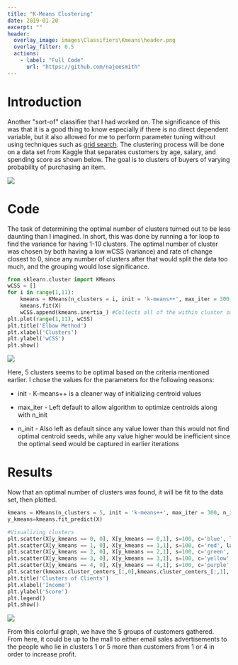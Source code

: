```yaml
---
title: "K-Means Clustering"
date: 2019-01-20
excerpt: ""
header:
  overlay_image: images\Classifiers\Kmeans\header.png
  overlay_filter: 0.5
  actions:
    - label: "Full Code"
      url: "https://github.com/najeesmith"
---
```

# Introduction
Another "sort-of" classifier that I had worked on. The significance of this was that it is a good thing to know especially if there is no direct dependent variable, but it also allowed for me to perform parameter tuning without using techniques such as [grid search](Grid_Search). The clustering process will be done on a data set from Kaggle that separates customers by age, salary, and spending score as shown below. The goal is to clusters of buyers of varying probability of purchasing an item.

<img src="{{site.baseurl}}/images\Classifiers\Kmeans\data.PNG">

# Code
The task of determining the optimal number of clusters turned out to be less daunting than I imagined. In short, this was done by running a for loop to find the variance for having 1-10 clusters. The optimal number of cluster was chosen by both having a low wCSS (variance) and rate of change closest to 0, since any number of clusters after that would split the data too much, and the grouping would lose significance.

```python
from sklearn.cluster import KMeans
wCSS = []
for i in range(1,11):
    kmeans = KMeans(n_clusters = i, init = 'k-means++', max_iter = 300, n_init = 10)
    kmeans.fit(X)
    wCSS.append(kmeans.inertia_) #Collects all of the within cluster sum of squares
plt.plot(range(1,11), wCSS)
plt.title('Elbow Method')
plt.xlabel('Clusters')
plt.ylabel('wCSS')
plt.show()
```
<img src="{{site.baseurl}}/images\Classifiers\Kmeans\cluster_num.PNG">

Here, 5 clusters seems to be optimal based on the criteria mentioned earlier. I chose the values for the parameters for the following reasons:

* init - K-means++ is a cleaner way of initializing centroid values

* max_iter - Left default to allow algorithm to optimize centroids along with n_init

* n_init - Also left as default since any value lower than this would not find optimal centroid seeds, while any value higher would be inefficient since the optimal seed would be captured in earlier iterations

# Results
Now that an optimal number of clusters was found, it will be fit to the data set, then plotted.

```python
kmeans = KMeans(n_clusters = 5, init = 'k-means++', max_iter = 300, n_init = 10)
y_kmeans=kmeans.fit_predict(X)

#Visualizing clusters
plt.scatter(X[y_kmeans == 0, 0], X[y_kmeans == 0,1], s=100, c='blue', label = 'C1')
plt.scatter(X[y_kmeans == 1, 0], X[y_kmeans == 1,1], s=100, c='red', label = 'C2')
plt.scatter(X[y_kmeans == 2, 0], X[y_kmeans == 2,1], s=100, c='green', label = 'C3')
plt.scatter(X[y_kmeans == 3, 0], X[y_kmeans == 3,1], s=100, c='yellow', label = 'C4')
plt.scatter(X[y_kmeans == 4, 0], X[y_kmeans == 4,1], s=100, c='purple', label = 'C5')
plt.scatter(kmeans.cluster_centers_[:,0],kmeans.cluster_centers_[:,1], s=300, c='black', label = 'Centroid')
plt.title('Clusters of Clients')
plt.xlabel('Income')
plt.ylabel('Score')
plt.legend()
plt.show()
```
<img src="{{site.baseurl}}/images\Classifiers\Kmeans\graph.PNG">

From this colorful graph, we have the 5 groups of customers gathered. From here, it could be up to the mall to either email sales advertisements to the people who lie in clusters 1 or 5 more than customers from 1 or 4 in order to increase profit.
